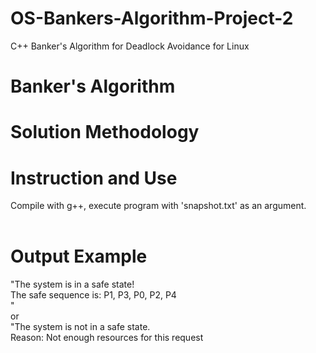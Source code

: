 # OS-Bankers-Algorithm-Project-2
 C++ Banker's Algorithm for Deadlock Avoidance for Linux

# Banker's Algorithm
 
# Solution Methodology
 

# Instruction and Use
 Compile with g++, execute program with 'snapshot.txt' as an argument. 
 <br>
 <br>

# Output Example
"The system is in a safe state!<br>
The safe sequence is: P1, P3, P0, P2, P4<br>"
<br>
or
<br>
"The system is not in a safe state.<br>
Reason: Not enough resources for this request<br>
 